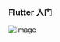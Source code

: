 ### Flutter 入门


![image](https://tinypng.com/web/output/cf2eq1bc8nzpdy8mgudk25w3pvpn01m9/WechatIMG1.jpeg)




